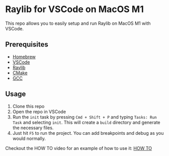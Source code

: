 # Raylib for VSCode on MacOS M1

This repo allows you to easily setup and run Raylib on MacOS M1 with VSCode.

## Prerequisites

- [Homebrew](https://brew.sh/)
- [VSCode](https://code.visualstudio.com/)
- [Raylib](https://www.raylib.com/)
- [CMake](https://cmake.org/)
- [GCC](https://gcc.gnu.org/)

## Usage

1. Clone this repo
2. Open the repo in VSCode
3. Run the `init` task by pressing `Cmd + Shift + P` and typing `Tasks: Run Task` and selecting `init`. This will create a `build` directory and generate the necessary files.
4. Just hit `F5` to run the project. You can add breakpoints and debug as you would normally.

Checkout the HOW TO video for an example of how to use it: [HOW TO](https://github.com/MerliMejia/Raylib-for-VSCode-on-MacOS-M1/raw/master/HOW%20TO.mp4)
